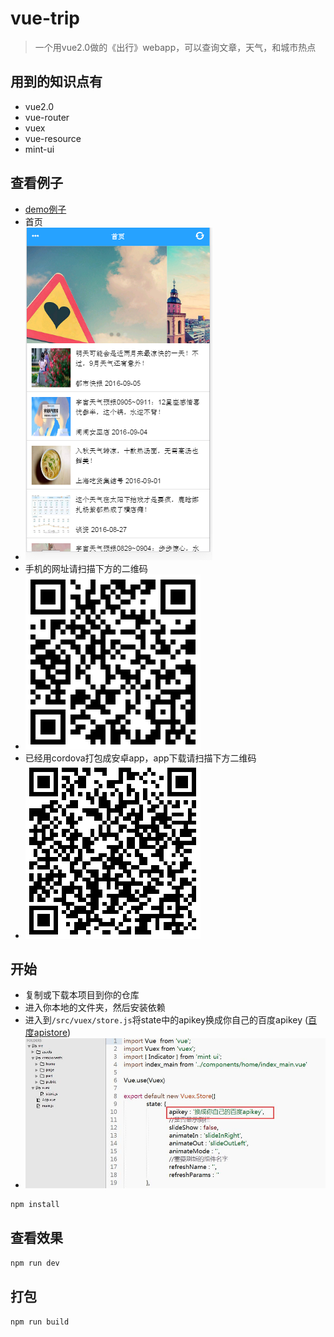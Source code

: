 # vue-trip



> 一个用vue2.0做的《出行》webapp，可以查询文章，天气，和城市热点



## 用到的知识点有
- vue2.0
- vue-router
- vuex
- vue-resource
- mint-ui

## 查看例子

- [demo例子](http://http://vue-trip.wenye123.com//#/)
- 首页
- ![首页](./demo/home.png)
- 手机的网址请扫描下方的二维码
- ![手机网址](./demo/phone.png)
- 已经用cordova打包成安卓app，app下载请扫描下方二维码
- ![手机网址](./demo/phone_apk.png)


## 开始

 - 复制或下载本项目到你的仓库
 - 进入你本地的文件夹，然后安装依赖
 - 进入到`/src/vuex/store.js`将state中的apikey换成你自己的百度apikey ([百度apistore](http://apistore.baidu.com/))
 - ![apikey修改](./demo/apikey.jpg)

``` javascript
npm install
```

## 查看效果
``` javascript
npm run dev

```

## 打包

``` javascript
npm run build

```